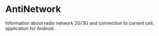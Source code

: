 AntiNetwork
===========

Information about radio network 2G/3G and connection to current cell, application for Android.